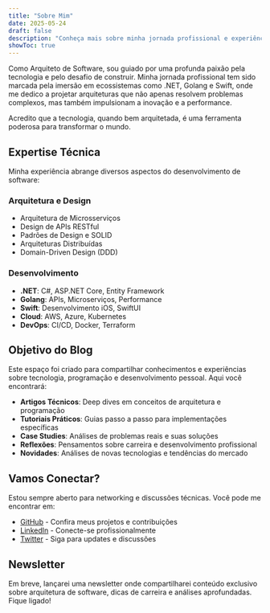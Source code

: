 ```yaml
---
title: "Sobre Mim"
date: 2025-05-24
draft: false
description: "Conheça mais sobre minha jornada profissional e experiências"
showToc: true
---
```


Como Arquiteto de Software, sou guiado por uma profunda paixão pela tecnologia e pelo desafio de construir. Minha jornada profissional tem sido marcada pela imersão em ecossistemas como .NET, Golang e Swift, onde me dedico a projetar arquiteturas que não apenas resolvem problemas complexos, mas também impulsionam a inovação e a performance.

Acredito que a tecnologia, quando bem arquitetada, é uma ferramenta poderosa para transformar o mundo.

## Expertise Técnica

Minha experiência abrange diversos aspectos do desenvolvimento de software:

### Arquitetura e Design
- Arquitetura de Microsserviços
- Design de APIs RESTful
- Padrões de Design e SOLID
- Arquiteturas Distribuídas
- Domain-Driven Design (DDD)

### Desenvolvimento
- **.NET**: C#, ASP.NET Core, Entity Framework
- **Golang**: APIs, Microserviços, Performance
- **Swift**: Desenvolvimento iOS, SwiftUI
- **Cloud**: AWS, Azure, Kubernetes
- **DevOps**: CI/CD, Docker, Terraform

## Objetivo do Blog

Este espaço foi criado para compartilhar conhecimentos e experiências sobre tecnologia, programação e desenvolvimento pessoal. Aqui você encontrará:

- **Artigos Técnicos**: Deep dives em conceitos de arquitetura e programação
- **Tutoriais Práticos**: Guias passo a passo para implementações específicas
- **Case Studies**: Análises de problemas reais e suas soluções
- **Reflexões**: Pensamentos sobre carreira e desenvolvimento profissional
- **Novidades**: Análises de novas tecnologias e tendências do mercado

## Vamos Conectar?

Estou sempre aberto para networking e discussões técnicas. Você pode me encontrar em:

- [GitHub](https://github.com/yourgithub) - Confira meus projetos e contribuições
- [LinkedIn](https://linkedin.com/in/yourlinkedin) - Conecte-se profissionalmente
- [Twitter](https://twitter.com/yourtwitter) - Siga para updates e discussões

## Newsletter

Em breve, lançarei uma newsletter onde compartilharei conteúdo exclusivo sobre arquitetura de software, dicas de carreira e análises aprofundadas. Fique ligado!

